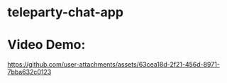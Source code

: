 # teleparty-chat-app
# Video Demo:


https://github.com/user-attachments/assets/63cea18d-2f21-456d-8971-7bba632c0123

